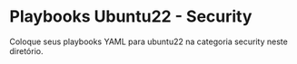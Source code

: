 # Playbooks Ubuntu22 - Security

Coloque seus playbooks YAML para ubuntu22 na categoria security neste diretório.
